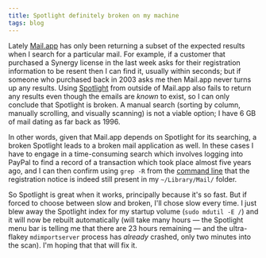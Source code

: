 ```yaml
---
title: Spotlight definitely broken on my machine
tags: blog
---
```


Lately [Mail.app](http://www.wincent.com/knowledge-base/Mail.app) has only been returning a subset of the expected results when I search for a particular mail. For example, if a customer that purchased a Synergy license in the last week asks for their registration information to be resent then I can find it, usually within seconds; but if someone who purchased back in 2003 asks me then Mail.app never turns up any results. Using [Spotlight](http://www.wincent.com/knowledge-base/Spotlight) from outside of Mail.app also fails to return any results even though the emails are _known_ to exist, so I can only conclude that Spotlight is broken. A manual search (sorting by column, manually scrolling, and visually scanning) is not a viable option; I have 6 GB of mail dating as far back as 1996.

In other words, given that Mail.app depends on Spotlight for its searching, a broken Spotlight leads to a broken mail application as well. In these cases I have to engage in a time-consuming search which involves logging into PayPal to find a record of a transaction which took place almost five years ago, and I can then confirm using `grep -R` from the [command line](http://www.wincent.com/knowledge-base/command%20line) that the registration notice is indeed still present in my `~/Library/Mail/` folder.

So Spotlight is great when it works, principally because it's so fast. But if forced to choose between slow and broken, I'll chose slow every time. I just blew away the Spotlight index for my startup volume (`sudo mdutil -E /`) and it will now be rebuilt automatically (will take many hours — the Spotlight menu bar is telling me that there are 23 hours remaining — and the ultra-flakey `mdimportserver` process has _already_ crashed, only two minutes into the scan). I'm hoping that that will fix it.

